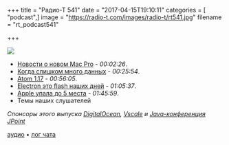 +++
title = "Радио-Т 541"
date = "2017-04-15T19:10:11"
categories = [ "podcast",]
image = "https://radio-t.com/images/radio-t/rt541.jpg"
filename = "rt_podcast541"

+++

![](https://radio-t.com/images/radio-t/rt541.jpg)

- [Новости о новом Mac Pro](http://daringfireball.net/2017/04/the_mac_pro_lives) - *00:02:26*.
- [Когда слишком много данных](https://www.recode.net/2017/4/12/15275160/big-data-analytics-enterprise-technology-internet-of-things-iot) - *00:25:54*.
- [Atom 1.17](http://blog.atom.io/2017/04/12/atom-1-16.html) - *00:56:05*.
- [Electron это flash наших дней](https://josephg.com/blog/electron-is-flash-for-the-desktop/) - *01:05:37*.
- [Apple упала до 5 места](http://www.cultofmac.com/475833/apple-drops-fifth-place-2017-laptop-rankings/) - *01:45:59*.
- Темы наших слушателей

*Спонсоры этого выпуска [DigitalOcean](https://www.digitalocean.com), [Vscale](http://bit.ly/radio-t_vscale) и [Java-конференция JPoint](http://bit.ly/jpoint-radiot-2017)*


[аудио](https://cdn.radio-t.com/rt_podcast541.mp3) • [лог чата](http://chat.radio-t.com/logs/radio-t-541.html)
<audio src="https://cdn.radio-t.com/rt_podcast541.mp3" preload="none"></audio>
